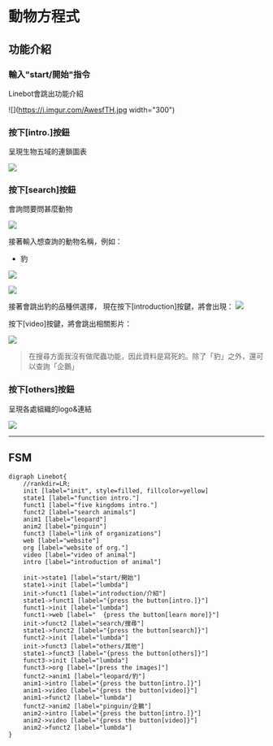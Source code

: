# 動物方程式
## 功能介紹
### 輸入"start/開始"指令
Linebot會跳出功能介紹

![](https://i.imgur.com/AwesfTH.jpg width="300")


### 按下[intro.]按鈕
呈現生物五域的連鎖圖表

![](https://i.imgur.com/KoVYlqg.jpg)



### 按下[search]按鈕
會詢問要問甚麼動物

![](https://i.imgur.com/jFbXsZN.jpg)

接著輸入想查詢的動物名稱，例如：
* 豹

![](https://i.imgur.com/pxiTvrN.jpg)

![](https://i.imgur.com/jmzQcjX.jpg)

接著會跳出豹的品種供選擇，
現在按下[introduction]按鍵，將會出現：
![](https://i.imgur.com/h3YE6cA.jpg)

按下[video]按鍵，將會跳出相關影片：

![](https://i.imgur.com/AhsRvLi.jpg)
> 在搜尋方面我沒有做爬蟲功能，因此資料是寫死的。除了「豹」之外，還可以查詢「企鵝」


### 按下[others]按鈕
呈現各處組織的logo&連結

![](https://i.imgur.com/ijQmfBH.jpg)

---


## FSM
```graphviz
digraph Linebot{
    //rankdir=LR;
    init [label="init", style=filled, fillcolor=yellow]
    state1 [label="function intro."]
    funct1 [label="five kingdoms intro."]
    funct2 [label="search animals"]
    anim1 [label="leopard"]
    anim2 [label="pinguin"]
    funct3 [label="link of organizations"]
    web [label="website"]
    org [label="website of org."]
    video [label="video of animal"]
    intro [label="introduction of animal"]
    
    init->state1 [label="start/開始"]
    state1->init [label="lumbda"]
    init->funct1 [label="introduction/介紹"]
    state1->funct1 [label="{press the button[intro.]}"]
    funct1->init [label="lumbda"]
    funct1->web [label="  {press the button[learn more]}"]
    init->funct2 [label="search/搜尋"]
    state1->funct2 [label="{press the button[search]}"]
    funct2->init [label="lumbda"]
    init->funct3 [label="others/其他"]
    state1->funct3 [label="{press the button[others]}"]
    funct3->init [label="lumbda"]
    funct3->org [label="[press the images]"]
    funct2->anim1 [label="leopard/豹"]
    anim1->intro [label="{press the button[intro.]}"]
    anim1->video [label="{press the button[video]}"]
    anim1->funct2 [label="lumbda"]
    funct2->anim2 [label="pinguin/企鵝"]
    anim2->intro [label="{press the button[intro.]}"]
    anim2->video [label="{press the button[video]}"]
    anim2->funct2 [label="lumbda"]
}
```
